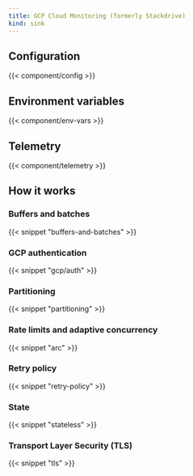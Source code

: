 ```yaml
---
title: GCP Cloud Monitoring (formerly Stackdrive)
kind: sink
---
```


## Configuration

{{< component/config >}}

## Environment variables

{{< component/env-vars >}}

## Telemetry

{{< component/telemetry >}}

## How it works

### Buffers and batches

{{< snippet "buffers-and-batches" >}}

### GCP authentication

{{< snippet "gcp/auth" >}}

### Partitioning

{{< snippet "partitioning" >}}

### Rate limits and adaptive concurrency

{{< snippet "arc" >}}

### Retry policy

{{< snippet "retry-policy" >}}

### State

{{< snippet "stateless" >}}

### Transport Layer Security (TLS)

{{< snippet "tls" >}}
